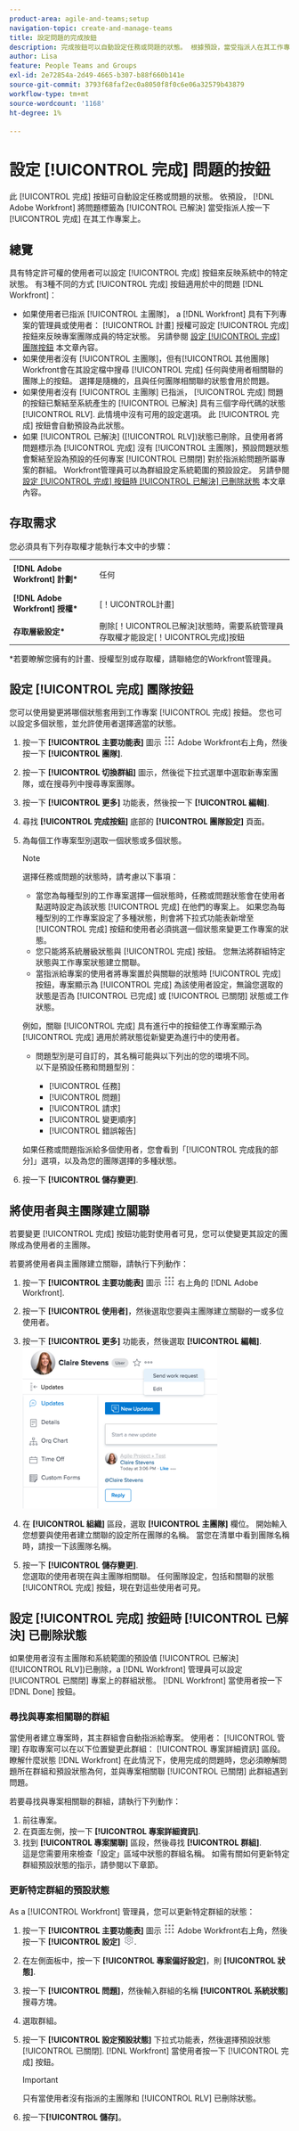 ```yaml
---
product-area: agile-and-teams;setup
navigation-topic: create-and-manage-teams
title: 設定問題的完成按鈕
description: 完成按鈕可以自動設定任務或問題的狀態。 根據預設，當受指派人在其工作專案上按一下「完成」時，Adobe Workfront會將問題標示為「已解決」。
author: Lisa
feature: People Teams and Groups
exl-id: 2e72854a-2d49-4665-b307-b88f660b141e
source-git-commit: 3793f68faf2ec0a8050f8f0c6e06a32579b43879
workflow-type: tm+mt
source-wordcount: '1168'
ht-degree: 1%

---
```


# 設定 [!UICONTROL 完成] 問題的按鈕

此 [!UICONTROL 完成] 按鈕可自動設定任務或問題的狀態。 依預設， [!DNL Adobe Workfront] 將問題標籤為 [!UICONTROL 已解決] 當受指派人按一下 [!UICONTROL 完成] 在其工作專案上。

## 總覽

具有特定許可權的使用者可以設定 [!UICONTROL 完成] 按鈕來反映系統中的特定狀態。 有3種不同的方式 [!UICONTROL 完成] 按鈕適用於中的問題 [!DNL Workfront]：

* 如果使用者已指派 [!UICONTROL 主團隊]， a [!DNL Workfront] 具有下列專案的管理員或使用者： [!UICONTROL 計畫] 授權可設定 [!UICONTROL 完成] 按鈕來反映專案團隊成員的特定狀態。 另請參閱 [設定 [!UICONTROL 完成] 團隊按鈕](#configure-the-uicontrol-done-button-for-a-team) 本文章內容。
* 如果使用者沒有 [!UICONTROL 主團隊]，但有[!UICONTROL 其他團隊] Workfront會在其設定檔中搜尋 [!UICONTROL 完成] 任何與使用者相關聯的團隊上的按鈕。 選擇是隨機的，且與任何團隊相關聯的狀態會用於問題。
* 如果使用者沒有 [!UICONTROL 主團隊] 已指派， [!UICONTROL 完成] 問題的按鈕已繫結至系統產生的 [!UICONTROL 已解決] 具有三個字母代碼的狀態 [!UICONTROL RLV]. 此情境中沒有可用的設定選項。 此 [!UICONTROL 完成] 按鈕會自動預設為此狀態。
* 如果 [!UICONTROL 已解決] ([!UICONTROL RLV])狀態已刪除，且使用者將問題標示為 [!UICONTROL 完成] 沒有 [!UICONTROL 主團隊]，預設問題狀態會繫結至設為預設的任何專案 [!UICONTROL 已關閉] 對於指派給問題所屬專案的群組。 Workfront管理員可以為群組設定系統範圍的預設設定。 另請參閱 [設定 [!UICONTROL 完成] 按鈕時 [!UICONTROL 已解決] 已刪除狀態](#configure-the-uicontrol-done-button-when-the-uicontrol-resolved-status-has-been-deleted) 本文章內容。

## 存取需求

您必須具有下列存取權才能執行本文中的步驟：

<table style="table-layout:auto"> 
 <col> 
 </col> 
 <col> 
 </col> 
 <tbody> 
  <tr> 
   <td role="rowheader"><strong>[!DNL Adobe Workfront] 計劃*</strong></td> 
   <td> <p>任何</p> </td> 
  </tr> 
  <tr> 
   <td role="rowheader"><strong>[!DNL Adobe Workfront] 授權*</strong></td> 
   <td> <p>[！UICONTROL計畫] </p> </td> 
  </tr> 
  <tr> 
   <td role="rowheader"><strong>存取層級設定*</strong></td> 
   <td>刪除[！UICONTROL已解決]狀態時，需要系統管理員存取權才能設定[！UICONTROL完成]按鈕</td> 
  </tr> 
 </tbody> 
</table>

&#42;若要瞭解您擁有的計畫、授權型別或存取權，請聯絡您的Workfront管理員。

## 設定 [!UICONTROL 完成] 團隊按鈕

您可以使用變更將哪個狀態套用到工作專案 [!UICONTROL 完成] 按鈕。 您也可以設定多個狀態，並允許使用者選擇適當的狀態。

1. 按一下 **[!UICONTROL 主要功能表]** 圖示 ![](assets/main-menu-icon.png) Adobe Workfront右上角，然後按一下 **[!UICONTROL 團隊]**.

1. 按一下 **[!UICONTROL 切換群組]** 圖示，然後從下拉式選單中選取新專案團隊，或在搜尋列中搜尋專案團隊。
1. 按一下 **[!UICONTROL 更多]** 功能表，然後按一下 **[!UICONTROL 編輯]**.
1. 尋找 **[!UICONTROL 完成按鈕]** 底部的 **[!UICONTROL 團隊設定]** 頁面。

1. 為每個工作專案型別選取一個狀態或多個狀態。

   >[!NOTE]
   >
   >選擇任務或問題的狀態時，請考慮以下事項：
   >
   >* 當您為每種型別的工作專案選擇一個狀態時，任務或問題狀態會在使用者點選時設定為該狀態 [!UICONTROL 完成] 在他們的專案上。 如果您為每種型別的工作專案設定了多種狀態，則會將下拉式功能表新增至 [!UICONTROL 完成] 按鈕和使用者必須挑選一個狀態來變更工作專案的狀態。
   >* 您只能將系統層級狀態與 [!UICONTROL 完成] 按鈕。 您無法將群組特定狀態與工作專案狀態建立關聯。
   >* 當指派給專案的使用者將專案置於與關聯的狀態時 [!UICONTROL 完成] 按鈕，專案顯示為 [!UICONTROL 完成] 為該使用者設定，無論您選取的狀態是否為 [!UICONTROL 已完成] 或 [!UICONTROL 已關閉] 狀態或工作狀態。
   >   
   >   
   >  例如，關聯 [!UICONTROL 完成] 具有進行中的按鈕使工作專案顯示為 [!UICONTROL 完成] 適用於將狀態從新變更為進行中的使用者。
   >   
   >* 問題型別是可自訂的，其名稱可能與以下列出的您的環境不同。\
   >  以下是預設任務和問題型別：
   >     
   >   * [!UICONTROL 任務]
   >   * [!UICONTROL 問題]
   >   * [!UICONTROL 請求]
   >   * [!UICONTROL 變更順序]
   >   * [!UICONTROL 錯誤報告]

   如果任務或問題指派給多個使用者，您會看到「[!UICONTROL 完成我的部分]」選項，以及為您的團隊選擇的多種狀態。

1. 按一下 **[!UICONTROL 儲存變更]**.

## 將使用者與主團隊建立關聯

若要變更 [!UICONTROL 完成] 按鈕功能對使用者可見，您可以使變更其設定的團隊成為使用者的主團隊。

若要將使用者與主團隊建立關聯，請執行下列動作：

1. 按一下 **[!UICONTROL 主要功能表]** 圖示 ![](assets/main-menu-icon.png) 右上角的 [!DNL Adobe Workfront].

1. 按一下 **[!UICONTROL 使用者]**，然後選取您要與主團隊建立關聯的一或多位使用者。
1. 按一下 **[!UICONTROL 更多]** 功能表，然後選取 **[!UICONTROL 編輯]**.\
   ![](assets/user-settings-nwe-350x291.png)

1. 在 **[!UICONTROL 組織]** 區段，選取 **[!UICONTROL 主團隊]** 欄位。 開始輸入您想要與使用者建立關聯的設定所在團隊的名稱。 當您在清單中看到團隊名稱時，請按一下該團隊名稱。

1. 按一下 **[!UICONTROL 儲存變更]**.\
   您選取的使用者現在與主團隊相關聯。
任何團隊設定，包括和關聯的狀態 [!UICONTROL 完成] 按鈕，現在對這些使用者可見。

## 設定 [!UICONTROL 完成] 按鈕時 [!UICONTROL 已解決] 已刪除狀態

如果使用者沒有主團隊和系統範圍的預設值 [!UICONTROL 已解決] ([!UICONTROL RLV])已刪除，a [!DNL Workfront] 管理員可以設定 [!UICONTROL 已關閉] 專案上的群組狀態。 [!DNL Workfront] 當使用者按一下 [!DNL Done] 按鈕。

### 尋找與專案相關聯的群組

當使用者建立專案時，其主群組會自動指派給專案。 使用者： [!UICONTROL 管理] 存取專案可以在以下位置變更此群組： [!UICONTROL 專案詳細資訊] 區段。 瞭解什麼狀態 [!DNL Workfront] 在此情況下，使用完成的問題時，您必須瞭解問題所在群組和預設狀態為何，並與專案相關聯 [!UICONTROL 已關閉] 此群組遇到問題。

若要尋找與專案相關聯的群組，請執行下列動作：

1. 前往專案。
1. 在頁面左側，按一下 **[!UICONTROL 專案詳細資訊]**.
1. 找到 **[!UICONTROL 專案關聯]** 區段，然後尋找 **[!UICONTROL 群組]**.\
   這是您需要用來檢查「設定」區域中狀態的群組名稱。 如需有關如何更新特定群組預設狀態的指示，請參閱以下章節。

### 更新特定群組的預設狀態

As a [!UICONTROL Workfront] 管理員，您可以更新特定群組的狀態：

1. 按一下 **[!UICONTROL 主要功能表]** 圖示 ![](assets/main-menu-icon.png) Adobe Workfront右上角，然後按一下 **[!UICONTROL 設定]** ![](assets/gear-icon-settings.png).
1. 在左側面板中，按一下 **[!UICONTROL 專案偏好設定]**，則 **[!UICONTROL 狀態]**.

1. 按一下 **[!UICONTROL 問題]**，然後輸入群組的名稱 **[!UICONTROL 系統狀態]** 搜尋方塊。

1. 選取群組。
1. 按一下 **[!UICONTROL 設定預設狀態]** 下拉式功能表，然後選擇預設狀態 [!UICONTROL 已關閉]. [!DNL Workfront] 當使用者按一下 [!UICONTROL 完成] 按鈕。

   >[!IMPORTANT]
   >
   >只有當使用者沒有指派的主團隊和 [!UICONTROL RLV] 已刪除狀態。

1. 按一下&#x200B;**[!UICONTROL 儲存]**。
